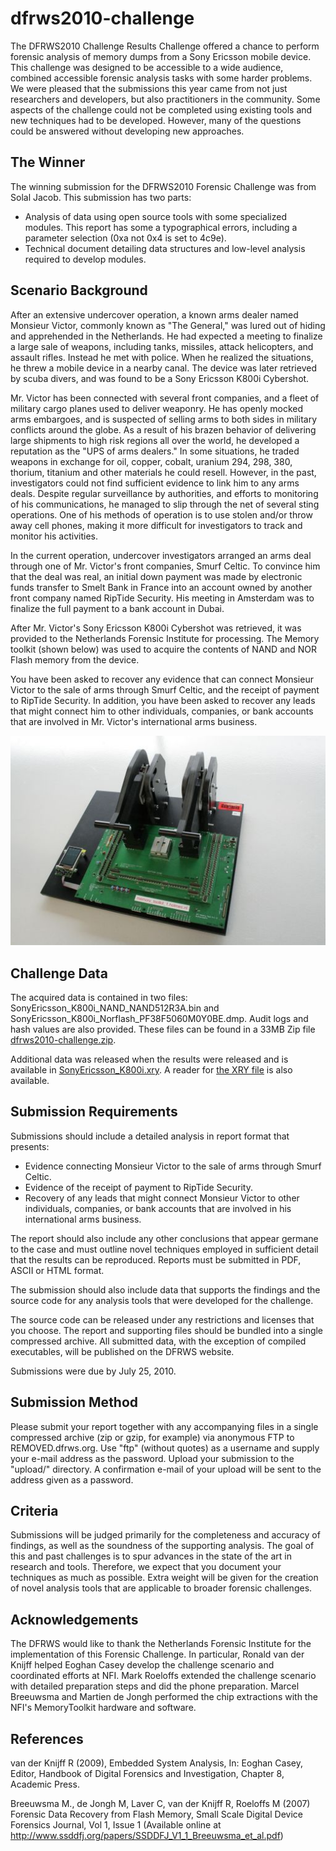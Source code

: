 # dfrws2010-challenge
The DFRWS2010 Challenge Results Challenge offered a chance to perform forensic analysis of memory dumps from a Sony Ericsson mobile device. This challenge was designed to be accessible to a wide audience, combined accessible forensic analysis tasks with some harder problems. We were pleased that the submissions this year came from not just researchers and developers, but also practitioners in the community.  Some aspects of the challenge could not be completed using existing tools and new techniques had to be developed. However, many of the questions could be answered without developing new approaches.

## The Winner

The winning submission for the DFRWS2010 Forensic Challenge was from Solal Jacob. This submission has two parts:
- Analysis of data using open source tools with some specialized modules. This report has some a typographical errors, including a parameter selection (0xa not 0x4 is set to 4c9e).
- Technical document detailing data structures and low-level analysis required to develop modules.

## Scenario Background
After an extensive undercover operation, a known arms dealer named Monsieur Victor, commonly known as "The General," was lured out of hiding and apprehended in the Netherlands. He had expected a meeting to finalize a large sale of weapons, including tanks, missiles, attack helicopters, and assault rifles. Instead he met with police. When he realized the situations, he threw a mobile device in a nearby canal. The device was later retrieved by scuba divers, and was found to be a Sony Ericsson K800i Cybershot.

Mr. Victor has been connected with several front companies, and a fleet of military cargo planes used to deliver weaponry. He has openly mocked arms embargoes, and is suspected of selling arms to both sides in military conflicts around the globe. As a result of his brazen behavior of delivering large shipments to high risk regions all over the world, he developed a reputation as the "UPS of arms dealers." In some situations, he traded weapons in exchange for oil, copper, cobalt, uranium 294, 298, 380, thorium, titanium and other materials he could resell. However, in the past, investigators could not find sufficient evidence to link him to any arms deals. Despite regular surveillance by authorities, and efforts to monitoring of his communications, he managed to slip through the net of several sting operations. One of his methods of operation is to use stolen and/or throw away cell phones, making it more difficult for investigators to track and monitor his activities.

In the current operation, undercover investigators arranged an arms deal through one of Mr. Victor's front companies, Smurf Celtic. To convince him that the deal was real, an initial down payment was made by electronic funds transfer to Smelt Bank in France into an account owned by another front company named RipTide Security. His meeting in Amsterdam was to finalize the full payment to a bank account in Dubai.

After Mr. Victor's Sony Ericsson K800i Cybershot was retrieved, it was provided to the Netherlands Forensic Institute for processing. The Memory toolkit (shown below) was used to acquire the contents of NAND and NOR Flash memory from the device.

You have been asked to recover any evidence that can connect Monsieur Victor to the sale of arms through Smurf Celtic, and the receipt of payment to RipTide Security. In addition, you have been asked to recover any leads that might connect him to other individuals, companies, or bank accounts that are involved in Mr. Victor's international arms business.

![MemoryToolkit.jpeg](MemoryToolkit.jpeg)

## Challenge Data

The acquired data is contained in two files: SonyEricsson_K800i_NAND_NAND512R3A.bin and SonyEricsson_K800i_Norflash_PF38F5060M0Y0BE.dmp. Audit logs and hash values are also provided. These files can be found in a 33MB Zip file [dfrws2010-challenge.zip](https://www.dropbox.com/s/wybw2kim5ikimqb/dfrws2010-challenge.zip?dl=0).

Additional data was released when the results were released and is available in [SonyEricsson_K800i.xry](SonyEricsson_K800i.xry). A reader for [the XRY file](XRY_Reader_5.0.1.zip) is also available.

## Submission Requirements

Submissions should include a detailed analysis in report format that presents:
- Evidence connecting Monsieur Victor to the sale of arms through Smurf Celtic.
- Evidence of the receipt of payment to RipTide Security.
- Recovery of any leads that might connect Monsieur Victor to other individuals, companies, or bank accounts that are involved in his international arms business.

The report should also include any other conclusions that appear germane to the case and must outline novel techniques employed in sufficient detail that the results can be reproduced. Reports must be submitted in PDF, ASCII or HTML format.

The submission should also include data that supports the findings and the source code for any analysis tools that were developed for the challenge. 

The source code can be released under any restrictions and licenses that you choose. The report and supporting files should be bundled into a single compressed archive. All submitted data, with the exception of compiled executables, will be published on the DFRWS website.

Submissions were due by July 25, 2010.

## Submission Method
Please submit your report together with any accompanying files in a single compressed archive (zip or gzip, for example) via anonymous FTP to REMOVED.dfrws.org. Use "ftp" (without quotes) as a username and supply your e-mail address as the password. Upload your submission to the "upload/" directory. A confirmation e-mail of your upload will be sent to the address given as a password.

## Criteria
Submissions will be judged primarily for the completeness and accuracy of findings, as well as the soundness of the supporting analysis. The goal of this and past challenges is to spur advances in the state of the art in research and tools. Therefore, we expect that you document your techniques as much as possible. Extra weight will be given for the creation of novel analysis tools that are applicable to broader forensic challenges.

## Acknowledgements
The DFRWS would like to thank the Netherlands Forensic Institute for the implementation of this Forensic Challenge. In particular, Ronald van der Knijff helped Eoghan Casey develop the challenge scenario and coordinated efforts at NFI. Mark Roeloffs extended the challenge scenario with detailed preparation steps and did the phone preparation. Marcel Breeuwsma and Martien de Jongh performed the chip extractions with the NFI's MemoryToolkit hardware and software.

## References
van der Knijff R (2009), Embedded System Analysis, In: Eoghan Casey, Editor, Handbook of Digital Forensics and Investigation, Chapter 8, Academic Press.

Breeuwsma M., de Jongh M, Laver C, van der Knijff R, Roeloffs M (2007) Forensic Data Recovery from Flash Memory, Small Scale Digital Device Forensics Journal, Vol 1, Issue 1 (Available online at http://www.ssddfj.org/papers/SSDDFJ_V1_1_Breeuwsma_et_al.pdf)

